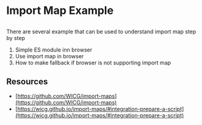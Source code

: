 # Import Map Example

##
There are several example that can be used to understand import map step by step
1.  Simple ES module inn browser
1.  Use import map in browser
1.  How to make fallback if browser is not supporting import map


## Resources 
-  [https://github.com/WICG/import-maps](https://github.com/WICG/import-maps)
-  [https://wicg.github.io/import-maps/#integration-prepare-a-script](https://wicg.github.io/import-maps/#integration-prepare-a-script)
